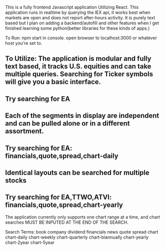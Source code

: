 This is a fully frontend Javascript application Utilizing React. This application runs in realtime by querying the IEX api, it works best when markets are open and does not report after-hours activity. It is purely text based but I plan on adding a backend/autofill and other features when I get finished learning some python(better libraries for these kinds of apps.)

To Run:
npm start in console.
open browser to localhost:3000 or whatever host you're set to.

To Utilize:
The application is modular and fully text based, it tracks U.S. equities and can take multiple queries. Searching for Ticker symbols will give you a basic interface.
------
Try searching for EA
------
Each of the segments in display are independent and can be pulled alone or in a different assortment.
------
Try searching for EA: financials,quote,spread,chart-daily
------
Identical layouts can be searched for multiple stocks
------
Try searching for EA,TTWO,ATVI: financials,quote,spread,chart-yearly
------
The application currently only supports one chart range at a time, and chart searches MUST BE INPUTED AT THE END OF THE SEARCH. 

Search Terms:
book
company
dividend
financials
news
quote
spread
chart
chart-daily
chart-weekly
chart-quarterly
chart-biannually
chart-yearly
chart-2year
chart-5year
